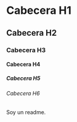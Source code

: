 # Cabecera H1
## Cabecera H2
 ### Cabecera H3
#### Cabecera H4
##### Cabecera H5
###### Cabecera H6
Soy un readme.